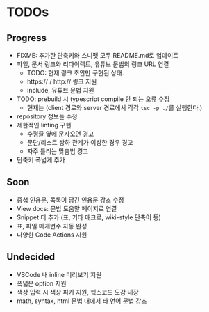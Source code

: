 # TODOs

## Progress

- FIXME: 추가한 단축키와 스니펫 모두 README.md로 업데이트
- 파일, 문서 링크와 리다이렉트, 유튜브 문법의 링크 URL 연결
  - TODO: 현재 링크 초안만 구현된 상태.
  - https:// / http:// 링크 지원
  - include, 유튜브 문법 지원
- TODO: prebuild 시 typescript compile 안 되는 오류 수정
  - 현재는 (client 경로와 server 경로에서 각각 `tsc -p ./`를 실행한다.)
- repository 정보들 수정
- 제한적인 linting 구현
  - 수평줄 옆에 문자오면 경고
  - 문단/리스트 상하 관계가 이상한 경우 경고
  - 자주 틀리는 맞춤법 경고
- 단축키 폭넓게 추가

## Soon

- 중첩 인용문, 목록이 담긴 인용문 강조 수정
- View docs: 문법 도움말 페이지로 연결
- Snippet 더 추가 (표, 기타 매크로, wiki-style 단축어 등)
- 표, 파일 매개변수 자동 완성
- 다양한 Code Actions 지원

## Undecided

- VSCode 내 inline 미리보기 지원
- 폭넓은 option 지원
- 색상 입력 시 색상 피커 지원, 헥스코드 도감 내장
- math, syntax, html 문법 내에서 타 언어 문법 강조
